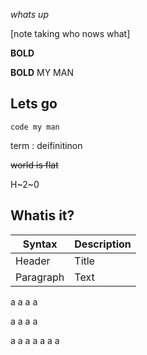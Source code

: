 *whats up*

[note taking who nows what]

**BOLD**

**BOLD** MY MAN 

## Lets go

`code my man`

term
: deifinitinon

~~world is flat~~

H~2~0

## Whatis it?

| Syntax | Description |
| ----------- | ----------- |
| Header | Title |
| Paragraph | Text |


a
a
a
a

a
a
a
a

a
a
a
a
a
a
a




